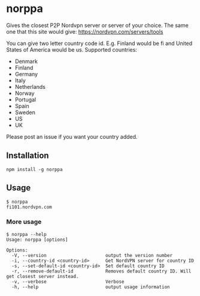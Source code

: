 # norppa

Gives the closest P2P Nordvpn server or server of your choice. The same one that this site would give: https://nordvpn.com/servers/tools

You can give two letter country code id. E.g. Finland would be fi and United States of America would be us. Supported countries:

- Denmark
- Finland
- Germany
- Italy
- Netherlands
- Norway
- Portugal
- Spain
- Sweden
- US
- UK

Please post an issue if you want your country added.

## Installation

`npm install -g norppa`

## Usage

```
$ norppa
fi101.nordvpn.com
```

### More usage

```
$ norppa --help
Usage: norppa [options]

Options:
  -V, --version                      output the version number
  -i, --country-id <country-id>      Get NordVPN server for country ID
  -s, --set-default-id <country-id>  Set default country ID
  -r, --remove-default-id            Removes default country ID. Will get closest server instead.
  -v, --verbose                      Verbose
  -h, --help                         output usage information
```
